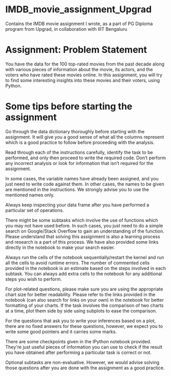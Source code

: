 # IMDB_movie_assignment_Upgrad
Contains the IMDB movie assignment I wrote, as a part of PG Diploma program from Upgrad, in collaboration with IIIT Bengaluru

# Assignment: Problem Statement
You have the data for the 100 top-rated movies from the past decade along with various pieces of information about the movie, its actors, and the voters who have rated these movies online. In this assignment, you will try to find some interesting insights into these movies and their voters, using Python.

# Some tips before starting the assignment
Go through the data dictionary thoroughly before starting with the assignment. It will give you a good sense of what all the columns represent which is a good practice to follow before proceeding with the analysis.

Read through each of the instructions carefully, identify the task to be performed, and only then proceed to write the required code. Don’t perform any incorrect analysis or look for information that isn’t required for the assignment.

In some cases, the variable names have already been assigned, and you just need to write code against them. In other cases, the names to be given are mentioned in the instructions. We strongly advise you to use the mentioned names only.

Always keep inspecting your data frame after you have performed a particular set of operations.

There might be some subtasks which involve the use of functions which you may not have used before. In such cases, you just need to do a simple search on Google/Stack Overflow to gain an understanding of the function. Please understand that solving this assignment is also a learning process and research is a part of this process. We have also provided some links directly in the notebook to make your search easier.

Always run the cells of the notebook sequentially/restart the kernel and run all the cells to avoid runtime errors. The number of commented cells provided in the notebook is an estimate based on the steps involved in each subtask. You can always add extra cells to the notebook for any additional steps you wish to perform.

For plot-related questions, please make sure you are using the appropriate chart size for better readability. Please refer to the links provided in the notebook (can also search for links on your own) in the notebook for better formatting of your charts. If the task involves the comparison of two charts at a time, plot them side by side using subplots to ease the comparison.

For the questions that ask you to write your inferences based on a plot, there are no fixed answers for these questions, however, we expect you to write some good pointers and it carries some marks.

There are some checkpoints given in the IPython notebook provided. They're just useful pieces of information you can use to check if the result you have obtained after performing a particular task is correct or not.

Optional subtasks are non-evaluative. However, we would advise solving those questions after you are done with the assignment as a good practice.
